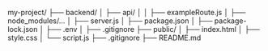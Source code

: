 my-project/
├── backend/
│   ├── api/
│   │   ├── exampleRoute.js
│   ├── node_modules/...
│   ├── server.js
│   ├── package.json
│   ├── package-lock.json
│   ├── .env
│   ├── .gitignore
├── public/
│   ├── index.html
│   ├── style.css
│   └── script.js
├── .gitignore
├── README.md
